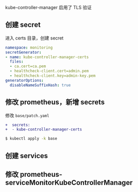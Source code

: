 kube-controller-manager 启用了 TLS 验证

## 创建 secret

进入 certs 目录，创建 secret

```yaml
namespace: monitoring
secretGenerator:
- name: kube-controller-manager-certs
  files:
  - ca.cert=ca.pem
  - healthcheck-client.cert=admin.pem
  - healthcheck-client.key=admin-key.pem
generatorOptions:
  disableNameSuffixHash: true
```

## 修改 prometheus，新增 secrets

修改 `base/patch.yaml`

```diff
+  secrets:
+  - kube-controller-manager-certs
```

```bash
$ kubectl apply -k base
```

## 创建 services

## 修改 prometheus-serviceMonitorKubeControllerManager
